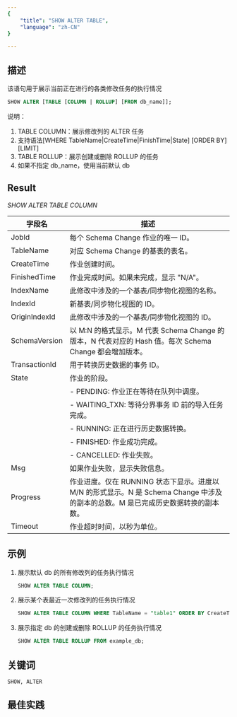 ```yaml
---
{
    "title": "SHOW ALTER TABLE",
    "language": "zh-CN"
}

---
```


<!--
Licensed to the Apache Software Foundation (ASF) under one
or more contributor license agreements.  See the NOTICE file
distributed with this work for additional information
regarding copyright ownership.  The ASF licenses this file
to you under the Apache License, Version 2.0 (the
"License"); you may not use this file except in compliance
with the License.  You may obtain a copy of the License at

  http://www.apache.org/licenses/LICENSE-2.0

Unless required by applicable law or agreed to in writing,
software distributed under the License is distributed on an
"AS IS" BASIS, WITHOUT WARRANTIES OR CONDITIONS OF ANY
KIND, either express or implied.  See the License for the
specific language governing permissions and limitations
under the License.
-->

## 描述

该语句用于展示当前正在进行的各类修改任务的执行情况

```sql
SHOW ALTER [TABLE [COLUMN | ROLLUP] [FROM db_name]];
```

说明：

1. TABLE COLUMN：展示修改列的 ALTER 任务
2. 支持语法[WHERE TableName|CreateTime|FinishTime|State] [ORDER BY] [LIMIT]
3. TABLE ROLLUP：展示创建或删除 ROLLUP 的任务
4. 如果不指定 db_name，使用当前默认 db

## Result

*SHOW ALTER TABLE COLUMN*

| 字段名            | 描述                                                         |
|-----------------------|------------------------------------------------------------------|
| JobId                 | 每个 Schema Change 作业的唯一 ID。                          |
| TableName             | 对应 Schema Change 的基表的表名。 |
| CreateTime            | 作业创建时间。                                              |
| FinishedTime          | 作业完成时间。如果未完成，显示 "N/A"。      |
| IndexName             | 此修改中涉及的一个基表/同步物化视图的名称。        |
| IndexId               | 新基表/同步物化视图的 ID。                                      |
| OriginIndexId         | 此修改中涉及的一个基表/同步物化视图的 ID。                                      |
| SchemaVersion         | 以 M:N 的格式显示。M 代表 Schema Change 的版本，N 代表对应的 Hash 值。每次 Schema Change 都会增加版本。 |
| TransactionId         | 用于转换历史数据的事务 ID。                  |
| State                 | 作业的阶段。                                               |
|                       | - PENDING: 作业正在等待在队列中调度。        |
|                       | - WAITING_TXN: 等待分界事务 ID 前的导入任务完成。 |
|                       | - RUNNING: 正在进行历史数据转换。                |
|                       | - FINISHED: 作业成功完成。                            |
|                       | - CANCELLED: 作业失败。                                          |
| Msg                   | 如果作业失败，显示失败信息。                        |
| Progress              | 作业进度。仅在 RUNNING 状态下显示。进度以 M/N 的形式显示。N 是 Schema Change 中涉及的副本的总数。M 是已完成历史数据转换的副本数。 |
| Timeout                | 作业超时时间，以秒为单位。                                       |


## 示例

1. 展示默认 db 的所有修改列的任务执行情况

   ```sql
   SHOW ALTER TABLE COLUMN;
   ```

2. 展示某个表最近一次修改列的任务执行情况

   ```sql
   SHOW ALTER TABLE COLUMN WHERE TableName = "table1" ORDER BY CreateTime DESC LIMIT 1;
   ```

3. 展示指定 db 的创建或删除 ROLLUP 的任务执行情况

   ```sql
   SHOW ALTER TABLE ROLLUP FROM example_db;
   ```

## 关键词

    SHOW, ALTER

## 最佳实践
